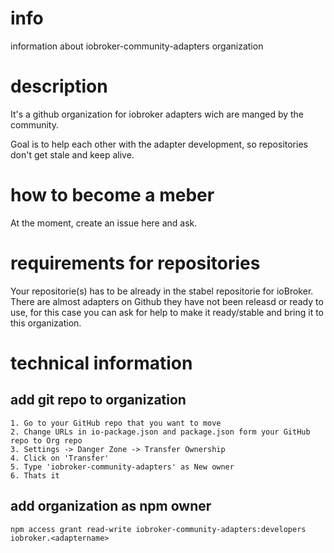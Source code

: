 # info
information about iobroker-community-adapters organization

# description
It's a github organization for iobroker adapters wich are manged by the community.

Goal is to help each other with the adapter development, so repositories don't get stale and keep alive.

# how to become a meber

At the moment, create an issue here and ask.

# requirements for repositories

Your repositorie(s) has to be already in the stabel repositorie for ioBroker. There are almost adapters on Github they have not been releasd or ready to use, for this case you can ask for help to make it ready/stable and bring it to this organization.

# technical information

## add git repo to organization

    1. Go to your GitHub repo that you want to move
    2. Change URLs in io-package.json and package.json form your GitHub repo to Org repo 
    3. Settings -> Danger Zone -> Transfer Ownership
    4. Click on 'Transfer'
    5. Type 'iobroker-community-adapters' as New owner
    6. Thats it

## add organization as npm owner

    npm access grant read-write iobroker-community-adapters:developers iobroker.<adaptername>
